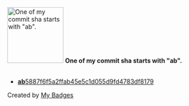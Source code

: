 <img src="https://github.com/my-badges/my-badges/blob/master/src/all-badges/abc-commit/ab-commit.png?raw=true" alt="One of my commit sha starts with &quot;ab&quot;." title="One of my commit sha starts with &quot;ab&quot;." width="128">
<strong>One of my commit sha starts with &quot;ab&quot;.</strong>
<br><br>

- <a href="https://github.com/nlsschim/Water-Pipe-Project/commit/ab5887f6f5a2ffab45e5c1d055d9fd4783df8179"><strong>ab</strong>5887f6f5a2ffab45e5c1d055d9fd4783df8179</a>


Created by <a href="https://github.com/my-badges/my-badges">My Badges</a>